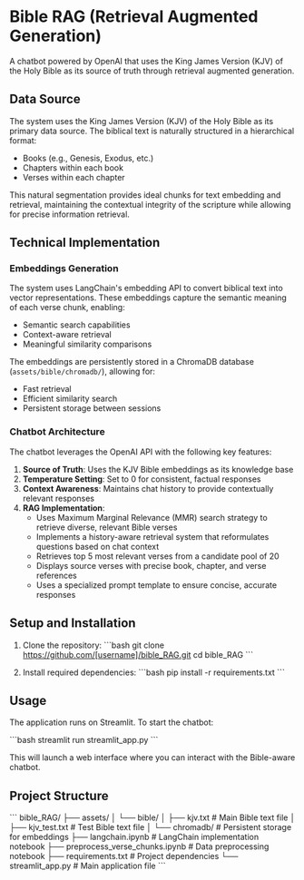 # Bible RAG (Retrieval Augmented Generation)

A chatbot powered by OpenAI that uses the King James Version (KJV) of the Holy Bible as its source of truth through retrieval augmented generation.

## Data Source

The system uses the King James Version (KJV) of the Holy Bible as its primary data source. The biblical text is naturally structured in a hierarchical format:

- Books (e.g., Genesis, Exodus, etc.)
- Chapters within each book
- Verses within each chapter

This natural segmentation provides ideal chunks for text embedding and retrieval, maintaining the contextual integrity of the scripture while allowing for precise information retrieval.

## Technical Implementation

### Embeddings Generation

The system uses LangChain's embedding API to convert biblical text into vector representations. These embeddings capture the semantic meaning of each verse chunk, enabling:

- Semantic search capabilities
- Context-aware retrieval
- Meaningful similarity comparisons

The embeddings are persistently stored in a ChromaDB database (`assets/bible/chromadb/`), allowing for:
- Fast retrieval
- Efficient similarity search
- Persistent storage between sessions

### Chatbot Architecture

The chatbot leverages the OpenAI API with the following key features:

1. **Source of Truth**: Uses the KJV Bible embeddings as its knowledge base
2. **Temperature Setting**: Set to 0 for consistent, factual responses
3. **Context Awareness**: Maintains chat history to provide contextually relevant responses
4. **RAG Implementation**: 
   - Uses Maximum Marginal Relevance (MMR) search strategy to retrieve diverse, relevant Bible verses
   - Implements a history-aware retrieval system that reformulates questions based on chat context
   - Retrieves top 5 most relevant verses from a candidate pool of 20
   - Displays source verses with precise book, chapter, and verse references
   - Uses a specialized prompt template to ensure concise, accurate responses

## Setup and Installation

1. Clone the repository:
\`\`\`bash
git clone https://github.com/[username]/bible_RAG.git
cd bible_RAG
\`\`\`

2. Install required dependencies:
\`\`\`bash
pip install -r requirements.txt
\`\`\`

## Usage

The application runs on Streamlit. To start the chatbot:

\`\`\`bash
streamlit run streamlit_app.py
\`\`\`

This will launch a web interface where you can interact with the Bible-aware chatbot.

## Project Structure

\`\`\`
bible_RAG/
├── assets/
│   └── bible/
│       ├── kjv.txt              # Main Bible text file
│       ├── kjv_test.txt         # Test Bible text file
│       └── chromadb/            # Persistent storage for embeddings
├── langchain.ipynb              # LangChain implementation notebook
├── preprocess_verse_chunks.ipynb # Data preprocessing notebook
├── requirements.txt             # Project dependencies
└── streamlit_app.py            # Main application file
\`\`\`
